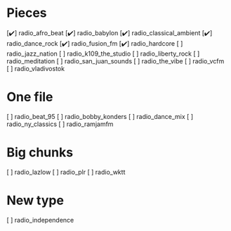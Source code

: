 
Pieces
======

[✔️] radio_afro_beat
[✔️] radio_babylon
[✔️] radio_classical_ambient
[✔️] radio_dance_rock
[✔️] radio_fusion_fm
[✔️] radio_hardcore
[ ] radio_jazz_nation
[ ] radio_k109_the_studio
[ ] radio_liberty_rock
[ ] radio_meditation
[ ] radio_san_juan_sounds
[ ] radio_the_vibe
[ ] radio_vcfm
[ ] radio_vladivostok

One file
========

[ ] radio_beat_95
[ ] radio_bobby_konders
[ ] radio_dance_mix
[ ] radio_ny_classics
[ ] radio_ramjamfm

Big chunks
==========

[ ] radio_lazlow
[ ] radio_plr
[ ] radio_wktt

New type
========

[ ] radio_independence
